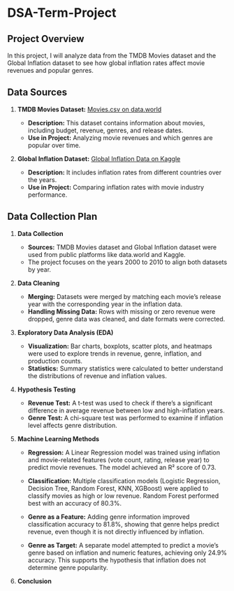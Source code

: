 # DSA-Term-Project

## Project Overview
In this project, I will analyze data from the TMDB Movies dataset and the Global Inflation dataset to see how global inflation rates affect movie revenues and popular genres. 

## Data Sources
1. **TMDB Movies Dataset:** [Movies.csv on data.world](https://data.world/patriciag/tmdb-data/workspace/file?filename=Movies.csv)
   - **Description:** This dataset contains information about movies, including budget, revenue, genres, and release dates.
   - **Use in Project:** Analyzing movie revenues and which genres are popular over time.

2. **Global Inflation Dataset:** [Global Inflation Data on Kaggle](https://www.kaggle.com/datasets/sazidthe1/global-inflation-data)
   - **Description:** It includes inflation rates from different countries over the years.
   - **Use in Project:** Comparing inflation rates with movie industry performance.

## Data Collection Plan

1. **Data Collection**
	-	**Sources:** TMDB Movies dataset and Global Inflation dataset were used from public platforms like data.world and Kaggle.
	-	The project focuses on the years 2000 to 2010 to align both datasets by year.


2. **Data Cleaning**
	-	**Merging:** Datasets were merged by matching each movie’s release year with the corresponding year in the inflation data.
	-	**Handling Missing Data:** Rows with missing or zero revenue were dropped, genre data was cleaned, and date formats were corrected.


3. **Exploratory Data Analysis (EDA)**
	-	**Visualization:** Bar charts, boxplots, scatter plots, and heatmaps were used to explore trends in revenue, genre, inflation, and production counts.
	-	**Statistics:** Summary statistics were calculated to better understand the distributions of revenue and inflation values.


4. **Hypothesis Testing**
	-	**Revenue Test:** A t-test was used to check if there’s a significant difference in average revenue between low and high-inflation years.
	-	**Genre Test:** A chi-square test was performed to examine if inflation level affects genre distribution.

5. **Machine Learning Methods**

	- 	**Regression:** A Linear Regression model was trained using inflation and movie-related features (vote count, rating, release year) to predict movie revenues. The model achieved an R² score of 0.73.

	-	 **Classification:** Multiple classification models (Logistic Regression, Decision Tree, Random Forest, KNN, XGBoost) were applied to classify movies as high or low revenue. Random Forest performed best with an accuracy of 80.3%.

	-	**Genre as a Feature:** Adding genre information improved classification accuracy to 81.8%, showing that genre helps predict revenue, even though it is not directly influenced by inflation.

	- 	**Genre as Target:** A separate model attempted to predict a movie’s genre based on inflation and numeric features, achieving only 24.9% accuracy. This supports the hypothesis that inflation does not determine genre popularity.

6. **Conclusion**
	
